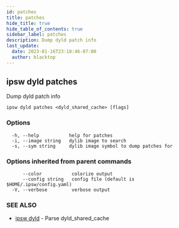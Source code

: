```yaml
---
id: patches
title: patches
hide_title: true
hide_table_of_contents: true
sidebar_label: patches
description: Dump dyld patch info
last_update:
  date: 2023-01-16T23:18:46-07:00
  author: blacktop
---
```

## ipsw dyld patches

Dump dyld patch info

```
ipsw dyld patches <dyld_shared_cache> [flags]
```

### Options

```
  -h, --help           help for patches
  -i, --image string   dylib image to search
  -s, --sym string     dylib image symbol to dump patches for
```

### Options inherited from parent commands

```
      --color           colorize output
      --config string   config file (default is $HOME/.ipsw/config.yaml)
  -V, --verbose         verbose output
```

### SEE ALSO

* [ipsw dyld](/docs/cli/ipsw/dyld)	 - Parse dyld_shared_cache

